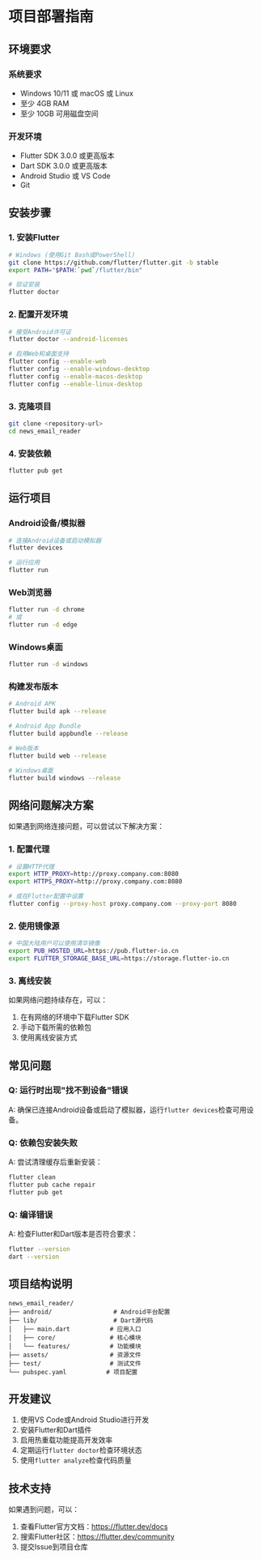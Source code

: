 # 项目部署指南

## 环境要求

### 系统要求
- Windows 10/11 或 macOS 或 Linux
- 至少 4GB RAM
- 至少 10GB 可用磁盘空间

### 开发环境
- Flutter SDK 3.0.0 或更高版本
- Dart SDK 3.0.0 或更高版本
- Android Studio 或 VS Code
- Git

## 安装步骤

### 1. 安装Flutter
```bash
# Windows (使用Git Bash或PowerShell)
git clone https://github.com/flutter/flutter.git -b stable
export PATH="$PATH:`pwd`/flutter/bin"

# 验证安装
flutter doctor
```

### 2. 配置开发环境
```bash
# 接受Android许可证
flutter doctor --android-licenses

# 启用Web和桌面支持
flutter config --enable-web
flutter config --enable-windows-desktop
flutter config --enable-macos-desktop
flutter config --enable-linux-desktop
```

### 3. 克隆项目
```bash
git clone <repository-url>
cd news_email_reader
```

### 4. 安装依赖
```bash
flutter pub get
```

## 运行项目

### Android设备/模拟器
```bash
# 连接Android设备或启动模拟器
flutter devices

# 运行应用
flutter run
```

### Web浏览器
```bash
flutter run -d chrome
# 或
flutter run -d edge
```

### Windows桌面
```bash
flutter run -d windows
```

### 构建发布版本
```bash
# Android APK
flutter build apk --release

# Android App Bundle
flutter build appbundle --release

# Web版本
flutter build web --release

# Windows桌面
flutter build windows --release
```

## 网络问题解决方案

如果遇到网络连接问题，可以尝试以下解决方案：

### 1. 配置代理
```bash
# 设置HTTP代理
export HTTP_PROXY=http://proxy.company.com:8080
export HTTPS_PROXY=http://proxy.company.com:8080

# 或在Flutter配置中设置
flutter config --proxy-host proxy.company.com --proxy-port 8080
```

### 2. 使用镜像源
```bash
# 中国大陆用户可以使用清华镜像
export PUB_HOSTED_URL=https://pub.flutter-io.cn
export FLUTTER_STORAGE_BASE_URL=https://storage.flutter-io.cn
```

### 3. 离线安装
如果网络问题持续存在，可以：
1. 在有网络的环境中下载Flutter SDK
2. 手动下载所需的依赖包
3. 使用离线安装方式

## 常见问题

### Q: 运行时出现"找不到设备"错误
A: 确保已连接Android设备或启动了模拟器，运行`flutter devices`检查可用设备。

### Q: 依赖包安装失败
A: 尝试清理缓存后重新安装：
```bash
flutter clean
flutter pub cache repair
flutter pub get
```

### Q: 编译错误
A: 检查Flutter和Dart版本是否符合要求：
```bash
flutter --version
dart --version
```

## 项目结构说明

```
news_email_reader/
├── android/                 # Android平台配置
├── lib/                     # Dart源代码
│   ├── main.dart           # 应用入口
│   ├── core/               # 核心模块
│   └── features/           # 功能模块
├── assets/                 # 资源文件
├── test/                   # 测试文件
└── pubspec.yaml           # 项目配置
```

## 开发建议

1. 使用VS Code或Android Studio进行开发
2. 安装Flutter和Dart插件
3. 启用热重载功能提高开发效率
4. 定期运行`flutter doctor`检查环境状态
5. 使用`flutter analyze`检查代码质量

## 技术支持

如果遇到问题，可以：
1. 查看Flutter官方文档：https://flutter.dev/docs
2. 搜索Flutter社区：https://flutter.dev/community
3. 提交Issue到项目仓库